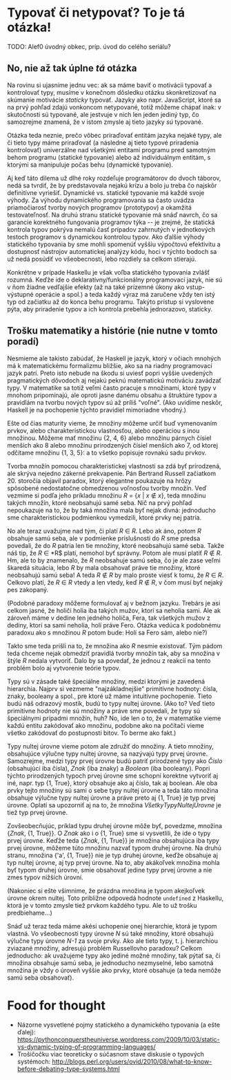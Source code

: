 Typovať či netypovať? To je tá otázka!
======================================

TODO: Alef0 úvodný obkec, príp. úvod do celého seriálu?

No, nie až tak úplne *tá* otázka
--------------------------------

Na rovinu si ujasnime jednu vec: ak sa máme baviť o motivácii typovať a
kontrolovať typy, musíme v konečnom dôsledku otázku skonkretizovať na skúmanie motivácie _staticky_ typovať. Jazyky ako napr. JavaScript, ktoré sa na prvý
pohľad zdajú vonkoncom netypované, totiž môžeme chápať inak: v skutočnosti sú
typované, ale jestvuje v nich len jeden jediný typ, čo samozrejme znamená, že
v istom zmysle aj tieto jazyky _sú_ typované.

Otázka teda neznie, prečo
vôbec priraďovať entitám jazyka nejaké typy, ale či
tieto typy máme priraďovať (a následne aj tieto typové priradenia kontrolovať)
univerzálne nad všetkými entitami programu pred samotným behom programu
(statické typovanie)
alebo až individuálnym entitám, s ktorými sa manipuluje počas behu (dynamické typovanie).

Aj keď táto dilema už dlhé roky rozdeľuje programátorov do dvoch táborov, nedá sa tvrdiť, že by predstavovala nejakú krízu a bolo ju treba čo najskôr
definitívne vyriešiť. Dynamické vs. statické typovanie má každé svoje výhody.
Za výhodu dynamického programovania sa často uvádza priamočiarosť tvorby nových
programov (prototypov) a okamžitá testovateľnosť. Na druhú stranu statické
typovanie má snáď navrch, čo sa garancie korektného fungovania programov týka
-- je zrejmé, že statická kontrola typov pokrýva nemalú časť prípadov
zahrnutých v jednotkových testoch programov s dynamickou kontrolou typov. Ako ďalšie
výhody statického typovania by sme mohli spomenúť vyššiu výpočtovú
efektivitu a dostupnosť nástrojov automatickej analýzy kódu, hoci v týchto
bodoch sa už nedá posúdiť vo všeobecnosti, lebo rozdiely sa celkom stierajú.

Konkrétne v prípade Haskellu je však voľba statického typovania zvlášť
rozumná. Keďže ide o deklaratívny/funkcionálny programovací jazyk, nie sú
v ňom žiadne vedľajšie efekty (až na také prízemné úkony ako vstup-výstupné
operácie a spol.) a teda každý výraz má zaručene vždy ten istý typ od začiatku
až do konca behu programu. Takýto prístup si vyslovene pýta, aby priradenie
typov a ich kontrola prebehla jednorazovo, staticky.

Trošku matematiky a histórie (nie nutne v tomto poradí)
-------------------------------------------------------

Nesmieme ale takisto zabúdať, že Haskell je jazyk, ktorý v očiach mnohých má
k matematickému formalizmu bližšie, ako sa na riadny programovací jazyk patrí. 
Preto isto nebude na škodu si uviesť popri vyššie uvedených pragmatických dôvodoch 
aj nejakú peknú matematickú motiváciu zavádzať typy. V matematike sa totiž
veľmi často pracuje s množinami, ktoré typy v mnohom pripomínajú, 
ale oproti jasne danému obsahu a štruktúre typov a pravidlám na
tvorbu nových typov sú až príliš "voľné". (Ako uvidíme neskôr, 
Haskell je na pochopenie týchto pravidiel mimoriadne vhodný.)

Ešte od čias maturity vieme, že množiny môžeme určiť buď vymenovaním prvkov, 
alebo charakteristickou vlastnosťou, alebo operáciou s inou množinou.
Môžeme mať množinu {2, 4, 6} alebo množinu párnych čísiel menších ako 8
alebo množinu prirodzených čísiel menších ako 7, od ktorej odčítame množinu {1, 3, 5}:
a to všetko popisuje rovnakú sadu prvkov.

Tvorba množín pomocou charakteristickej vlastnosti sa zdá byť prirodzená, ale
skrýva nejedno zákerné prekvapenie. Pán Bertrand Russell začiatkom 20. storočia objavil paradox, ktorý elegantne
poukazuje na hrôzy spôsobené nedostatočne obmedzenou voľnosťou tvorby množín.
Veď vezmime si podľa jeho príkladu množinu *R* = {*x* | *x* ∉ *x*}, teda
množinu takých množín, ktoré neobsahujú samé seba. Nič na prvý pohľad
nepoukazuje na to, že by taká množina mala byť nejak divná: jednoducho sme
charakteristickou podmienkou vymedzili, ktoré prvky nej patria.

No ale teraz uvažujme nad tým, či platí *R* ∈ *R*. Lebo ak áno, potom *R*
obsahuje samú seba, ale v podmienke príslušnosti do *R* sme predsa povedali,
že do *R* patria len tie množiny, ktoré neobsahujú samé seba. Takže náš
tip, že *R* ∈ *R$ platí, nemohol byť správny. Potom ale musí platiť *R*
∉ *R*. Hm, ale to by znamenalo, že $R$ neobsahuje samú seba, čo je ale zase veľmi
škaredá situácia, lebo $R$ by mala obsahovať práve tie množiny, ktoré
neobsahujú samú seba! A teda *R* ∉ *R* by malo proste viesť k tomu, že
*R* ∈ *R*. Celkovo platí, že *R* ∈ *R* vtedy a len vtedy, keď *R* ∉ *R*,
v čom musí byť nejaký pes zakopaný.

(Podobné paradoxy môžeme formulovať aj v bežnom jazyku. Trebárs je asi
celkom jasné, že holiči holia iba takých mužov, ktorí sa neholia sami.
Ale ak zároveň máme v dedine len jedného holiča, Fera, tak všetkých mužov
z dediny, ktorí sa sami neholia, holí práve Fero. Otázka vedúca k podobnému
paradoxu ako s množinou *R* potom bude: Holí sa Fero sám, alebo nie?)

Takto sme teda prišli na to, že množina ako *R* nesmie existovať.
Tým pádom teda chceme nejak obmedziť pravidlá
tvorby množín tak, aby sa množina v štýle *R* nedala vytvoriť. Dalo by sa
povedať, že jednou z reakcií na tento problém bolo aj vytvorenie teórie
typov.

Typy sú v zásade také špeciálne množiny, medzi ktorými je zavedená hierarchia.
Najprv si vezmeme "najzákladnejšie" primitívne hodnoty: čísla,
znaky, booleany a spol., pre ktoré už máme intuitívne pochopenie.
Tieto budú náš odrazový mostík, budú to typy nultej úrovne.
(Ako to? Veď tieto primitívne hodnoty nie sú množiny a práve sme
povedali, že typy sú špeciálnymi prípadmi množín, huh? No, ide len o to, že
v matematike vieme každú entitu zakódovať ako množinu, podobne ako na počítači vieme
všetko zakódovať do postupnosti bitov. To berme ako fakt.)

Typy nultej úrovne vieme potom ale združiť do množiny. A tieto množiny,
obsahujúce výlučne typy nultej úrovne, sa nazývajú typy prvej úrovne.
Samozrejme, medzi typy prvej úrovne budú patriť prirodzené typy ako
*Číslo* (obsahujúci iba čísla), *Znak* (iba znaky) a *Boolean* (iba booleany).
Popri týchto prirodzených typoch prvej úrovne sme schopní korektne vytvoriť aj
iné, napr. typ {1, True}, ktorý obsahuje ako aj číslo, tak aj boolean. Ale oba
prvky tejto množiny sú sami o sebe typy nultej úrovne a teda táto množina
obsahuje výlučne typy nultej úrovne a práve preto aj {1, True} je typ prvej
úrovne. Oplatí sa upozorniť aj na to, že množina *VšetkyTypyNultejÚrovne* je
tiež typ prvej úrovne.

Zovšeobecňujúc, príklad typu druhej úrovne môže byť, povedzme, množina
{*Znak*, {1, True}}. O *Znak* ako i o {1, True} sme si vysvetlili, že ide
o typy prvej úrovne. Keďže teda {*Znak*, {1, True}} je množina obsahujúca iba
typy prvej úrovne, môžeme túto množinu nazvať typom druhej úrovne. Na druhú
stranu, množina {'a', {1, True}} nie je typ druhej úrovne, keďže obsahuje aj
typ nultej úrovne, aj typ prvej úrovne. Na to, aby akákoľvek množina mohla byť
typom druhej úrovne, smie obsahovať jedine typy prvej úrovne a nie zmes typov
nižších úrovní.

(Nakoniec si ešte všimnime, že prázdna množina je typom akejkoľvek úrovne
okrem nultej.
Toto približne odpovedá hodnote `undefined` z Haskellu, ktorá je v tomto
zmysle tiež prvkom každého typu. Ale to už trošku predbiehame...)

Snáď už teraz teda máme akési uchopenie onej hierarchie, ktorá je typom
vlastná. Vo všeobecnosti typy úrovne *N* sú také množiny, ktoré obsahujú
výlučne typy úrovne *N-1* za svoje prvky. Ako ale tieto typy, t. j. hierarchiou zviazané
množiny, adresujú problém Russellovho paradoxu? Celkom jednoducho: ak
uvažujeme typy ako jediné možné množiny, tak pýtať sa, či množina obsahuje
samú seba, je jednoducho nezmyselné, lebo samotná množina je vždy o úroveň
vyššie ako prvky, ktoré obsahuje (a teda nemôže samú seba obsahovať).

Food for thought
================
* Názorne vysvetlené pojmy statického a dynamického typovania (a ešte ďalej):
  https://pythonconquerstheuniverse.wordpress.com/2009/10/03/static-vs-dynamic-typing-of-programming-languages/
* Trošičočku viac teoreticky o súčasnom stave diskusie o typových systémoch:
  http://blogs.perl.org/users/ovid/2010/08/what-to-know-before-debating-type-systems.html
